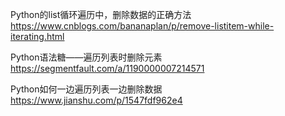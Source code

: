 
Python的list循环遍历中，删除数据的正确方法 https://www.cnblogs.com/bananaplan/p/remove-listitem-while-iterating.html

Python语法糖——遍历列表时删除元素 https://segmentfault.com/a/1190000007214571

Python如何一边遍历列表一边删除数据 https://www.jianshu.com/p/1547fdf962e4

